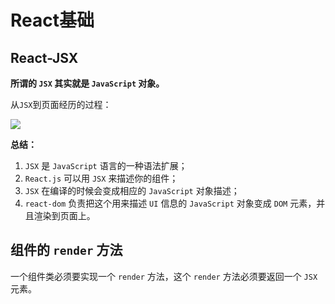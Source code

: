 # React基础 #

## React-JSX ##

**所谓的 `JSX` 其实就是 `JavaScript` 对象。**

从`JSX`到页面经历的过程：

![](https://i.imgur.com/dBOd580.png)

**总结：**

1. `JSX` 是 `JavaScript` 语言的一种语法扩展；
2. `React.js` 可以用 `JSX` 来描述你的组件；
3. `JSX` 在编译的时候会变成相应的 `JavaScript` 对象描述；
4. `react-dom` 负责把这个用来描述 `UI` 信息的 `JavaScript` 对象变成 `DOM` 元素，并且渲染到页面上。

## 组件的 `render` 方法 ##

一个组件类必须要实现一个 `render` 方法，这个 `render` 方法必须要返回一个 `JSX` 元素。


